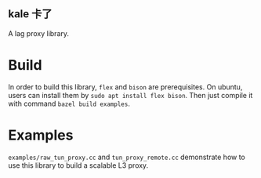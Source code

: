 kale 卡了
--------------------------------
A lag proxy library.

# Build
In order to build this library, `flex` and `bison` are prerequisites. On ubuntu, users can install them by
`sudo apt install flex bison`. Then just compile it with command `bazel build examples`.

# Examples
`examples/raw_tun_proxy.cc` and `tun_proxy_remote.cc` demonstrate how to use this library to build a scalable L3 proxy.
